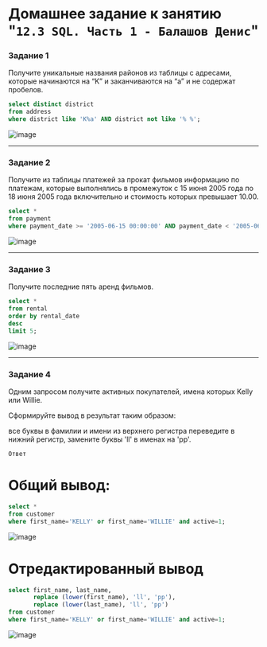 # Домашнее задание к занятию "`12.3 SQL. Часть 1 - Балашов Денис`"
   
### Задание 1
Получите уникальные названия районов из таблицы с адресами, которые начинаются на “K” и заканчиваются на “a” и не содержат пробелов.

```sql
select distinct district
from address
where district like 'K%a' AND district not like '% %';
```
![image](https://user-images.githubusercontent.com/117297288/220861942-6dba522b-adbf-40a6-81db-6d2e3a7e1b1b.png)

---

### Задание 2
Получите из таблицы платежей за прокат фильмов информацию по платежам, которые выполнялись в промежуток с 15 июня 2005 года по 18 июня 2005 года включительно и стоимость которых превышает 10.00.

```sql
select * 
from payment
where payment_date >= '2005-06-15 00:00:00' AND payment_date < '2005-06-19 00:00:00' AND amount > 10;
```
![image](https://user-images.githubusercontent.com/117297288/220862053-df62aeae-5071-40df-8efb-8f6cd69deb89.png)

---
### Задание 3
Получите последние пять аренд фильмов.

```sql
select *
from rental
order by rental_date
desc
limit 5;
```
![image](https://user-images.githubusercontent.com/117297288/220862414-e616f48a-00ee-4d55-80ec-41a3c9d2e64d.png)

---
### Задание 4
Одним запросом получите активных покупателей, имена которых Kelly или Willie.

Сформируйте вывод в результат таким образом:

все буквы в фамилии и имени из верхнего регистра переведите в нижний регистр,
замените буквы 'll' в именах на 'pp'.

`Ответ`

# Общий вывод:

```sql
select * 
from customer 
where first_name='KELLY' or first_name='WILLIE' and active=1;
```
![image](https://user-images.githubusercontent.com/117297288/220862509-0ad01700-4d39-4d23-af5c-db6bcc91e0cf.png)


# Отредактированный вывод 
```sql
select first_name, last_name,
	   replace (lower(first_name), 'll', 'pp'),
       replace (lower(last_name), 'll', 'pp') 
from customer 
where first_name='KELLY' or first_name='WILLIE' and active=1;
```
![image](https://user-images.githubusercontent.com/117297288/220862546-5d265b7e-600b-4203-912c-0c9d34e45d3c.png)
